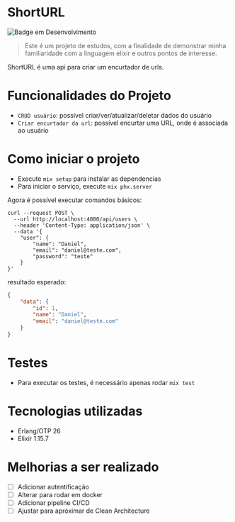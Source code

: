 # ShortURL

![Badge em Desenvolvimento](https://img.shields.io/badge/status-em_desenvolvimento-green)

> Este é um projeto de estudos, com a finalidade de demonstrar minha familiaridade com a linguagem elixir e outros pontos de interesse.

ShortURL é uma api para criar um encurtador de urls.

# Funcionalidades do Projeto
- `CRUD usuário`: possível criar/ver/atualizar/deletar dados do usuário
- `Criar encurtador da url`: possível encurtar uma URL, onde é associada ao usuário

# Como iniciar o projeto

- Execute `mix setup` para instalar as dependencias
- Para iniciar o serviço, execute `mix phx.server`

Agora é possível executar comandos básicos:

```shell
curl --request POST \
  --url http://localhost:4000/api/users \
  --header 'Content-Type: application/json' \
  --data '{
	"user": {
		"name": "Daniel",
		"email": "daniel@teste.com",
		"password": "teste"
	}
}'
```
resultado esperado:
```json
{
	"data": {
		"id": 1,
		"name": "Daniel",
		"email": "daniel@teste.com"
	}
}
```

# Testes
- Para executar os testes, é necessário apenas rodar `mix test`

# Tecnologias utilizadas
- Erlang/OTP 26
- Elixir 1.15.7

# Melhorias a ser realizado

- [ ] Adicionar autentificação
- [ ] Alterar para rodar em docker
- [ ] Adicionar pipeline CI/CD
- [ ] Ajustar para apróximar de Clean Architecture
